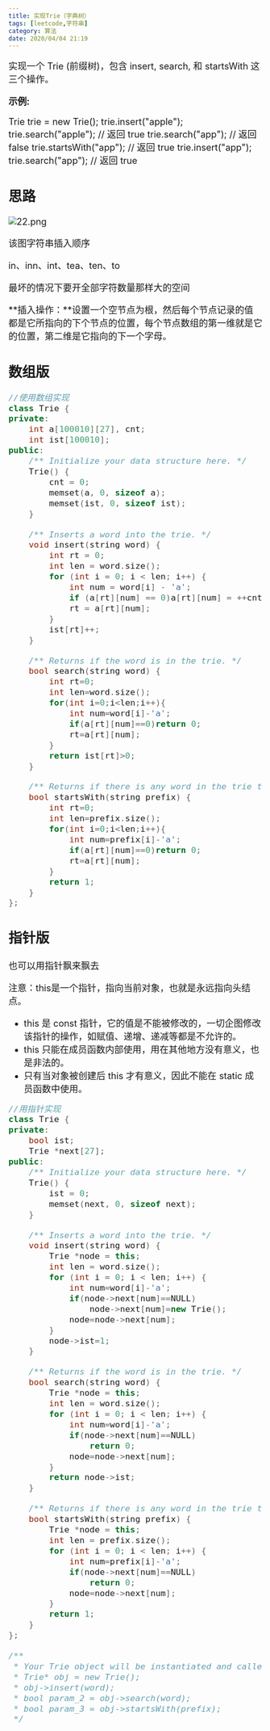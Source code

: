 ```yaml
---
title: 实现Trie（字典树）
tags: [leetcode,字符串]
category: 算法
date: 2020/04/04 21:19
---
```


<font size=4>

实现一个 Trie (前缀树)，包含 insert, search, 和 startsWith 这三个操作。

**示例:**

Trie trie = new Trie();
trie.insert("apple");
trie.search("apple");   // 返回 true
trie.search("app");     // 返回 false
trie.startsWith("app"); // 返回 true
trie.insert("app");   
trie.search("app");     // 返回 true

## 思路

![22.png](https://i.loli.net/2020/04/04/oaEYpQunH3mxkb2.png)

该图字符串插入顺序

in、inn、int、tea、ten、to

最坏的情况下要开全部字符数量那样大的空间

**插入操作：**设置一个空节点为根，然后每个节点记录的值都是它所指向的下个节点的位置，每个节点数组的第一维就是它的位置，第二维是它指向的下一个字母。

## 数组版

```c++
//使用数组实现
class Trie {
private:
    int a[100010][27], cnt;
    int ist[100010];
public:
    /** Initialize your data structure here. */
    Trie() {
        cnt = 0;
        memset(a, 0, sizeof a);
        memset(ist, 0, sizeof ist);
    }

    /** Inserts a word into the trie. */
    void insert(string word) {
        int rt = 0;
        int len = word.size();
        for (int i = 0; i < len; i++) {
            int num = word[i] - 'a';
            if (a[rt][num] == 0)a[rt][num] = ++cnt;
            rt = a[rt][num];
        }
        ist[rt]++;
    }

    /** Returns if the word is in the trie. */
    bool search(string word) {
        int rt=0;
        int len=word.size();
        for(int i=0;i<len;i++){
            int num=word[i]-'a';
            if(a[rt][num]==0)return 0;
            rt=a[rt][num];
        }
        return ist[rt]>0;
    }

    /** Returns if there is any word in the trie that starts with the given prefix. */
    bool startsWith(string prefix) {
        int rt=0;
        int len=prefix.size();
        for(int i=0;i<len;i++){
            int num=prefix[i]-'a';
            if(a[rt][num]==0)return 0;
            rt=a[rt][num];
        }
        return 1;
    }
};
```

## 指针版

也可以用指针飘来飘去

注意：this是一个指针，指向当前对象，也就是永远指向头结点。

- this 是 const 指针，它的值是不能被修改的，一切企图修改该指针的操作，如赋值、递增、递减等都是不允许的。
- this 只能在成员函数内部使用，用在其他地方没有意义，也是非法的。
- 只有当对象被创建后 this 才有意义，因此不能在 static 成员函数中使用。

```c++
//用指针实现
class Trie {
private:
    bool ist;
    Trie *next[27];
public:
    /** Initialize your data structure here. */
    Trie() {
        ist = 0;
        memset(next, 0, sizeof next);
    }

    /** Inserts a word into the trie. */
    void insert(string word) {
        Trie *node = this;
        int len = word.size();
        for (int i = 0; i < len; i++) {
            int num=word[i]-'a';
            if(node->next[num]==NULL)
                node->next[num]=new Trie();
            node=node->next[num];
        }
        node->ist=1;
    }

    /** Returns if the word is in the trie. */
    bool search(string word) {
        Trie *node = this;
        int len = word.size();
        for (int i = 0; i < len; i++) {
            int num=word[i]-'a';
            if(node->next[num]==NULL)
                return 0;
            node=node->next[num];
        }
        return node->ist;
    }

    /** Returns if there is any word in the trie that starts with the given prefix. */
    bool startsWith(string prefix) {
        Trie *node = this;
        int len = prefix.size();
        for (int i = 0; i < len; i++) {
            int num=prefix[i]-'a';
            if(node->next[num]==NULL)
                return 0;
            node=node->next[num];
        }
        return 1;
    }
};

/**
 * Your Trie object will be instantiated and called as such:
 * Trie* obj = new Trie();
 * obj->insert(word);
 * bool param_2 = obj->search(word);
 * bool param_3 = obj->startsWith(prefix);
 */
```

